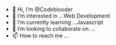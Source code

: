 - 👋 Hi, I’m @Codeblooder
- 👀 I’m interested in ...Web Development
- 🌱 I’m currently learning ...Javascript
- 💞️ I’m looking to collaborate on ...
- 📫 How to reach me ...

<!---
Codeblooder/Codeblooder is a ✨ special ✨ repository because its `README.md` (this file) appears on your GitHub profile.
You can click the Preview link to take a look at your changes.
--->
